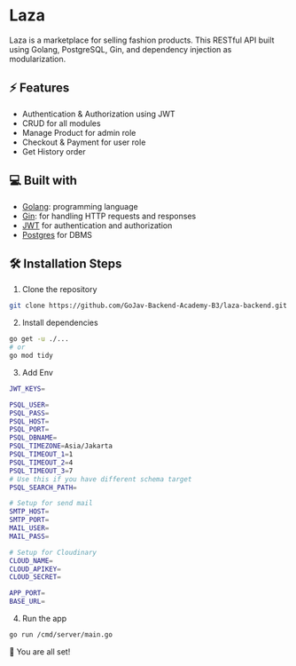 # Laza

Laza is a marketplace for selling fashion products. This RESTful API built using Golang, PostgreSQL, Gin, and dependency injection as modularization.

## ⚡ Features

- Authentication & Authorization using JWT
- CRUD for all modules
- Manage Product for admin role
- Checkout & Payment for user role
- Get History order

## 💻 Built with

- [Golang](https://go.dev/): programming language
- [Gin](https://gin-gonic.com/): for handling HTTP requests and responses
- [JWT](https://github.com/golang-jwt/jwt) for authentication and authorization
- [Postgres](https://github.com/postgres/postgres) for DBMS

## 🛠️ Installation Steps

1. Clone the repository

```bash
git clone https://github.com/GoJav-Backend-Academy-B3/laza-backend.git
```

2. Install dependencies

```bash
go get -u ./...
# or
go mod tidy
```

3. Add Env

```sh
JWT_KEYS=

PSQL_USER= 
PSQL_PASS=  
PSQL_HOST=
PSQL_PORT=
PSQL_DBNAME=
PSQL_TIMEZONE=Asia/Jakarta
PSQL_TIMEOUT_1=1
PSQL_TIMEOUT_2=4
PSQL_TIMEOUT_3=7
# Use this if you have different schema target
PSQL_SEARCH_PATH=

# Setup for send mail
SMTP_HOST=
SMTP_PORT=
MAIL_USER=
MAIL_PASS=

# Setup for Cloudinary
CLOUD_NAME=
CLOUD_APIKEY=
CLOUD_SECRET=

APP_PORT=
BASE_URL=

```

4. Run the app

```bash
go run /cmd/server/main.go
```


🌟 You are all set!

